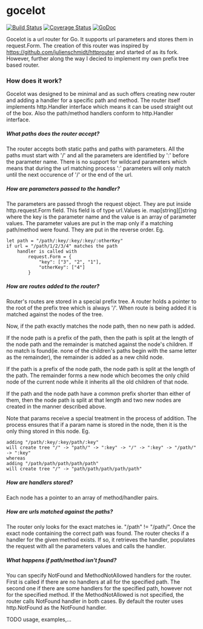 # gocelot
[![Build Status](https://drone.io/github.com/gfjalar/gocelot/status.png?branch=master)](https://drone.io/github.com/gfjalar/gocelot/latest)
[![Coverage Status](https://coveralls.io/repos/gfjalar/gocelot/badge.svg?branch=master)](https://coveralls.io/r/gfjalar/gocelot?branch=master)
[![GoDoc](https://godoc.org/github.com/gfjalar/gocelot?status.svg)](https://godoc.org/github.com/gfjalar/gocelot)

Gocelot is a url router for Go. It supports url parameters and stores them in
request.Form. The creation of this router was inspired by 
https://github.com/julienschmidt/httprouter and started of as its fork. However,
further along the way I decied to implement my own prefix tree based router.

### How does it work?
Gocelot was designed to be minimal and as such offers creating new router and
adding a handler for a specific path and method. The router itself implements
http.Handler interface which means it can be used straight out of the box. Also
the path/method handlers conform to http.Handler interface.

##### What paths does the router accept?
The router accepts both static paths and paths with parameters. All the paths
must start with '/' and all the parameters are identified by ':' before the
parameter name. There is no support for wildcard parameters which means that
during the url matching process ':' parameters will only match until the next
occurence of '/' or the end of the url.

##### How are parameters passed to the handler?
The parameters are passed throgh the request object. They are put inside 
http.request.Form field. This field is of type url.Values ie.
map[string][]string where the key is the parameter name and the value is an
array of parameter values. The parameter values are put in the map only if a
matching path/method were found. They are put in the reverse order.
Eg.
```
let path = "/path/:key/:key/:key/:otherKey"
if url = "/path/1/2/3/4" matches the path
	handler is called with
		request.Form = {
			"key": ["3", "2", "1"],
			"otherKey": ["4"]
		}
```

##### How are routes added to the router?
Router's routes are stored in a special prefix tree. A router holds a pointer
to the root of the prefix tree which is always '/'. When route is being added
it is matched against the nodes of the tree.

Now, if the path exactly matches the node path, then no new path is added.

If the node path is a prefix of the path, then the path is split at the length
of the node path and the remainder is matched against the node's children. If
no match is found(ie. none of the children's paths begin with the same letter
as the remainder), the remainder is added as a new child node.

If the path is a prefix of the node path, the node path is split at the length
of the path. The remainder forms a new node which becomes the only child node of
the current node while it inherits all the old children of that node.

If the path and the node path have a common prefix shorter than either of them, 
then the node path is split at that length and two new nodes are created in
the manner described above.

Note that params receive a special treatment in the process of addition. The
process ensures that if a param name is stored in the node, then it is the only
thing stored in this node.
Eg.
```
adding "/path/:key/:key/path/:key"
will create tree "/" -> "path/" -> ":key" -> "/" -> ":key" -> "/path/" -> ":key"
whereas
adding "/path/path/path/path/path"
will create tree "/" -> "path/path/path/path/path"
```

##### How are handlers stored?
Each node has a pointer to an array of method/handler pairs.

##### How are urls matched against the paths?
The router only looks for the exact matches ie. "/path" != "/path/". Once the
exact node containing the correct path was found. The router checks if a handler
for the given method exists. If so, it retrieves the handler, populates the
request with all the parameters values and calls the handler.

##### What happens if path/method isn't found?
You can specify NotFound and MethodNotAllowed handlers for the router. First
is called if there are no handlers at all for the specified path. The second
one if there are some handlers for the specified path, however not for the
specified method. If the MethodNotAllowed is not specified, the router calls
NotFound handler in both cases. By default the router uses http.NotFound as the
NotFound handler.

TODO usage, examples,...